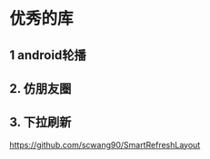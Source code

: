 # 优秀的库

## 1 android轮播

[](https://github.com/bingoogolapple/BGABanner-Android)

## 2. 仿朋友圈
[](https://github.com/Naoki2015/CircleDemo)

## 3. 下拉刷新

https://github.com/scwang90/SmartRefreshLayout

